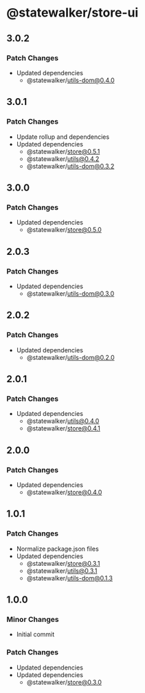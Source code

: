 # @statewalker/store-ui

## 3.0.2

### Patch Changes

- Updated dependencies
  - @statewalker/utils-dom@0.4.0

## 3.0.1

### Patch Changes

- Update rollup and dependencies
- Updated dependencies
  - @statewalker/store@0.5.1
  - @statewalker/utils@0.4.2
  - @statewalker/utils-dom@0.3.2

## 3.0.0

### Patch Changes

- Updated dependencies
  - @statewalker/store@0.5.0

## 2.0.3

### Patch Changes

- Updated dependencies
  - @statewalker/utils-dom@0.3.0

## 2.0.2

### Patch Changes

- Updated dependencies
  - @statewalker/utils-dom@0.2.0

## 2.0.1

### Patch Changes

- Updated dependencies
  - @statewalker/utils@0.4.0
  - @statewalker/store@0.4.1

## 2.0.0

### Patch Changes

- Updated dependencies
  - @statewalker/store@0.4.0

## 1.0.1

### Patch Changes

- Normalize package.json files
- Updated dependencies
  - @statewalker/store@0.3.1
  - @statewalker/utils@0.3.1
  - @statewalker/utils-dom@0.1.3

## 1.0.0

### Minor Changes

- Initial commit

### Patch Changes

- Updated dependencies
- Updated dependencies
  - @statewalker/store@0.3.0
